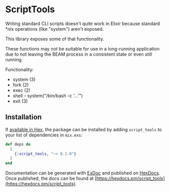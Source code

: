 # ScriptTools

Writing standard CLI scripts doesn't quite work in Elixir because standard *nix
operations (like "system") aren't exposed.

This library exposes some of that functionality.

These functions may not be suitable for use in a long-running application due to
not leaving the BEAM process in a consistent state or even still running.

Functionality:

 - system (3)
 - fork (2)
 - exec (2)
 - shell - system("/bin/bash -c '...'")
 - exit (3)

## Installation

If [available in Hex](https://hex.pm/docs/publish), the package can be installed
by adding `script_tools` to your list of dependencies in `mix.exs`:

```elixir
def deps do
  [
    {:script_tools, "~> 0.1.0"}
  ]
end
```

Documentation can be generated with [ExDoc](https://github.com/elixir-lang/ex_doc)
and published on [HexDocs](https://hexdocs.pm). Once published, the docs can
be found at [https://hexdocs.pm/script_tools](https://hexdocs.pm/script_tools).

